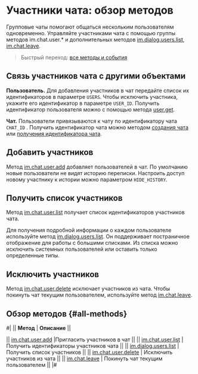 # Участники чата: обзор методов

Групповые чаты помогают общаться нескольким пользователям одновременно. Управляйте участниками чата с помощью группы методов im.chat.user.\* и дополнительных методов [im.dialog.users.list](./im-dialog-users-list.md), [im.chat.leave](./im-chat-leave.md).

> Быстрый переход: [все методы и события](#all-methods)

## Связь участников чата с другими объектами

**Пользователь.** Для добавления участников в чат передайте список их идентификаторов в параметре `USERS`. Чтобы исключить участника, укажите его идентификатор в параметре `USER_ID`. Получить идентификатор пользователя можно с помощью метода [user.get](../../user/user-get.md).

**Чат.** Пользователи привязываются к чату по идентификатору чата `CHAT_ID` . Получить идентификатор чата можно методом [создания чата](../im-chat-add.md) или [получения идентификатора чата](../im-chat-get.md).

## Добавить участников

Метод [im.chat.user.add](./im-chat-user-add.md) добавляет пользователей в чат. По умолчанию новые пользователи не видят историю переписки. Настроить доступ новому участнику к истории можно параметром `HIDE_HISTORY`.

## Получить список участников

Метод [im.chat.user.list](./im-chat-user-list.md) получает список идентификаторов участников чата.

Для получения подробной информации о каждом пользователе используйте метод [im.dialog.users.list](./im-dialog-users-list.md). Он поддерживает постраничное отображение для работы с большими списками. Из списка можно исключить системных пользователей или оставить только определенные типы.

## Исключить участников

Метод [im.chat.user.delete](./im-chat-user-delete.md) исключает участников из чата. Чтобы покинуть чат текущим пользователем, используйте метод [im.chat.leave](./im-chat-leave.md).

## Обзор методов {#all-methods}

#|
|| **Метод** | **Описание** ||

|| [im.chat.user.add](./im-chat-user-add.md) |Пригласить участников в чат ||
|| [im.chat.user.list](./im-chat-user-list.md) | Получить идентификаторы участников чата ||
|| [im.dialog.users.list](./im-dialog-users-list.md) | Получить список участников ||
|| [im.chat.user.delete](./im-chat-user-delete.md) | Исключить участников из чата ||
|| [im.chat.leave](./im-chat-leave.md) | Покинуть чат текущим пользователем ||
|#
